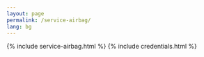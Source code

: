 ```yaml
---
layout: page
permalink: /service-airbag/
lang: bg
---
```


{% include service-airbag.html %}
{% include credentials.html %}